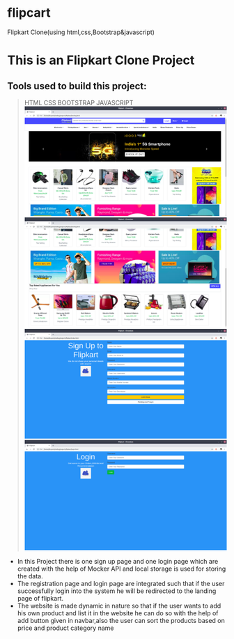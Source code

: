 # flipcart
Flipkart Clone(using html,css,Bootstrap&amp;javascript)
# This is an Flipkart Clone Project
## Tools used to build this project:

>HTML
>CSS
>BOOTSTRAP
>JAVASCRIPT
![signUp page](/images/landing1.png)
![Login up page](/images/landing2.png)
![landing page1](/images/SignUp.png)
![landing page2](/images/LoginPage.png)
* In this Project there is one sign up page and one login page which are created with the help of Mocker API and local storage is used for storing the data.
* The registration page and login page are integrated such that if the user successfully login into the system he will be redirected to the landing page of flipkart.
* The website is made dynamic in nature so that if the user wants to add his own product and list it in the website he can do so with the help of add button given in navbar,also the user can sort the products based on price and product category name




